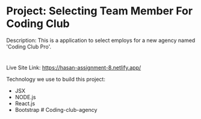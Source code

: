 # Project: Selecting Team Member For Coding Club

Description: This is a application to select employs for a new agency named 'Coding Club Pro'.

#

Live Site Link: https://hasan-assignment-8.netlify.app/

Technology we use to build this project:
- JSX
- NODE.js
- React.js
- Bootstrap
#   C o d i n g - c l u b - a g e n c y  
 